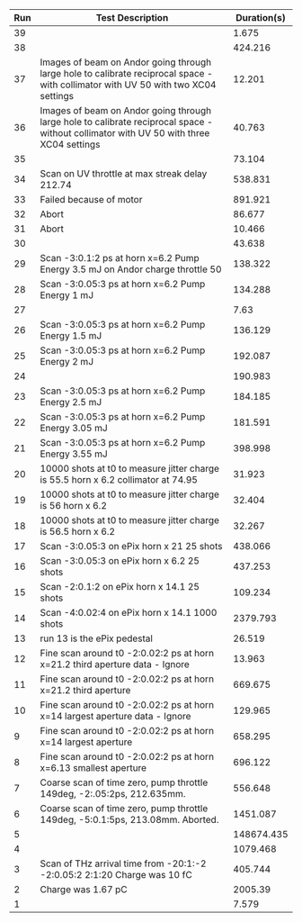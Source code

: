 | Run | Test Description                                                                                                                                   | Duration(s)  |
|-----|----------------------------------------------------------------------------------------------------------------------------------------------------|--------------|
| 39  |                                                                                                      | 1.675        |
| 38  |                                                                                                      | 424.216      |
| 37  | Images of beam on Andor going through large hole to calibrate reciprocal space - with collimator with UV 50 with two XC04 settings                | 12.201       |
| 36  | Images of beam on Andor going through large hole to calibrate reciprocal space - without collimator with UV 50 with three XC04 settings           | 40.763       |
| 35  |                                                                                                      | 73.104       |
| 34  | Scan on UV throttle at max streak delay 212.74                                                                                            | 538.831      |
| 33  | Failed because of motor                                                                                                                    | 891.921      |
| 32  | Abort                                                                                                                                     | 86.677       |
| 31  | Abort                                                                                                                                     | 10.466       |
| 30  |                                                                                                      | 43.638       |
| 29  | Scan -3:0.1:2 ps at horn x=6.2   Pump Energy 3.5 mJ on Andor charge throttle 50                                                         | 138.322      |
| 28  | Scan -3:0.05:3 ps at horn x=6.2   Pump Energy 1 mJ                                                                                       | 134.288      |
| 27  |                                                                                                      | 7.63         |
| 26  | Scan -3:0.05:3 ps at horn x=6.2   Pump Energy 1.5 mJ                                                                                     | 136.129      |
| 25  | Scan -3:0.05:3 ps at horn x=6.2   Pump Energy 2 mJ                                                                                       | 192.087      |
| 24  |                                                                                                      | 190.983      |
| 23  | Scan -3:0.05:3 ps at horn x=6.2   Pump Energy 2.5 mJ                                                                                     | 184.185      |
| 22  | Scan -3:0.05:3 ps at horn x=6.2   Pump Energy 3.05 mJ                                                                                    | 181.591      |
| 21  | Scan -3:0.05:3 ps at horn x=6.2   Pump Energy 3.55 mJ                                                                                    | 398.998      |
| 20  | 10000 shots at t0 to measure jitter charge is 55.5 horn x 6.2 collimator at 74.95                                                        | 31.923       |
| 19  | 10000 shots at t0 to measure jitter charge is 56 horn x 6.2                                                                              | 32.404       |
| 18  | 10000 shots at t0 to measure jitter charge is 56.5 horn x 6.2                                                                            | 32.267       |
| 17  | Scan -3:0.05:3 on ePix horn x 21 25 shots                                                                                                | 438.066      |
| 16  | Scan -3:0.05:3 on ePix horn x 6.2 25 shots                                                                                               | 437.253      |
| 15  | Scan -2:0.1:2 on ePix horn x 14.1 25 shots                                                                                               | 109.234      |
| 14  | Scan -4:0.02:4 on ePix horn x 14.1 1000 shots                                                                                            | 2379.793     |
| 13  | run 13 is the ePix pedestal                                                                                                               | 26.519       |
| 12  | Fine scan around t0 -2:0.02:2 ps at horn x=21.2 third aperture data  - Ignore                                                            | 13.963       |
| 11  | Fine scan around t0 -2:0.02:2 ps at horn x=21.2 third aperture                                                                           | 669.675      |
| 10  | Fine scan around t0 -2:0.02:2 ps at horn x=14 largest aperture data - Ignore                                                             | 129.965      |
| 9   | Fine scan around t0 -2:0.02:2 ps at horn x=14 largest aperture                                                                           | 658.295      |
| 8   | Fine scan around t0 -2:0.02:2 ps at horn x=6.13 smallest aperture                                                                        | 696.122      |
| 7   | Coarse scan of time zero, pump throttle 149deg, -2:.05:2ps, 212.635mm.                                                                   | 556.648      |
| 6   | Coarse scan of time zero, pump throttle 149deg, -5:0.1:5ps, 213.08mm. Aborted.                                                           | 1451.087     |
| 5   |                                                                                                    | 148674.435   |
| 4   |                                                                                                    | 1079.468     |
| 3   | Scan of THz arrival time from -20:1:-2 -2:0.05:2 2:1:20 Charge was 10 fC                                                                 | 405.744      |
| 2   | Charge was 1.67 pC                                                                                                                       | 2005.39      |
| 1   |                                                                                                    | 7.579        |